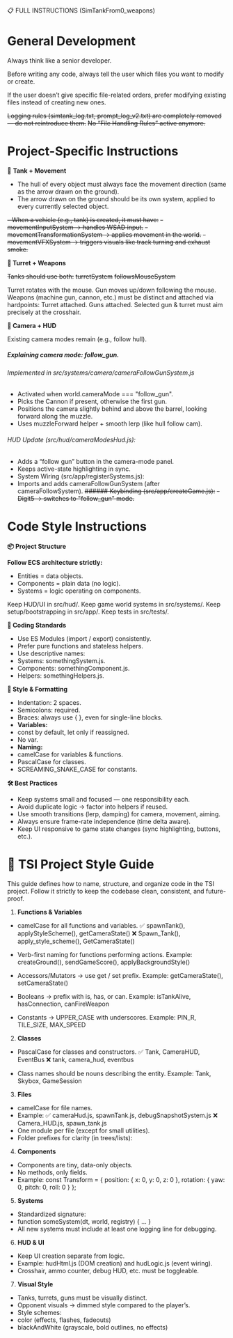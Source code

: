 📋 FULL INSTRUCTIONS (SimTankFrom0_weapons)
# General Development

Always think like a senior developer.

Before writing any code, always tell the user which files you want to modify or create.

If the user doesn’t give specific file-related orders, prefer modifying existing files instead of creating new ones.

~~Logging rules (simtank_log.txt, prompt_log_v2.txt) are completely removed — do not reintroduce them.~~
~~No “File Handling Rules” active anymore.~~

# Project-Specific Instructions
🚜 **Tank + Movement**

- The hull of every object must always face the movement direction (same as the arrow drawn on the ground).
- The arrow drawn on the ground should be its own system, applied to every currently selected object.

~~- When a vehicle (e.g., tank) is created, it must have:~~
~~- movementInputSystem → handles WSAD input.~~
~~- movementTransformationSystem → applies movement in the world.~~
~~- movementVFXSystem → triggers visuals like track turning and exhaust smoke.~~

**🎯 Turret + Weapons**

~~Tanks should use both:~~
~~turretSystem~~
~~followsMouseSystem~~

Turret rotates with the mouse.
Gun moves up/down following the mouse.
Weapons (machine gun, cannon, etc.) must be distinct and attached via hardpoints:
Turret attached.
Guns attached.
Selected gun & turret must aim precisely at the crosshair.

**🎥 Camera + HUD**

Existing camera modes remain (e.g., follow hull).
#####   Explaining camera mode: follow_gun.
###### Implemented in src/systems/camera/cameraFollowGunSystem.js
- Activated when world.cameraMode === "follow_gun".
- Picks the Cannon if present, otherwise the first gun.
- Positions the camera slightly behind and above the barrel, looking forward along the muzzle.
- Uses muzzleForward helper + smooth lerp (like hull follow cam).
###### HUD Update (src/hud/cameraModesHud.js):
- Adds a “follow gun” button in the camera-mode panel.
- Keeps active-state highlighting in sync.
- System Wiring (src/app/registerSystems.js):
- Imports and adds cameraFollowGunSystem (after cameraFollowSystem).
~~###### Keybinding (src/app/createGame.js):~~
~~- Digit5 → switches to "follow_gun" mode.~~

# Code Style Instructions
**📦 Project Structure**

**Follow ECS architecture strictly:**
- Entities = data objects.
- Components = plain data (no logic).
- Systems = logic operating on components.

Keep HUD/UI in src/hud/.
Keep game world systems in src/systems/.
Keep setup/bootstrapping in src/app/.
Keep tests in src/tests/.

**📝 Coding Standards**

- Use ES Modules (import / export) consistently.
- Prefer pure functions and stateless helpers.
- Use descriptive names:
- Systems: somethingSystem.js.
- Components: somethingComponent.js.
- Helpers: somethingHelpers.js.

**🎨 Style & Formatting**

- Indentation: 2 spaces.
- Semicolons: required.
- Braces: always use { }, even for single-line blocks.
- **Variables:**
- const by default, let only if reassigned.
- No var.
- **Naming:**
- camelCase for variables & functions.
- PascalCase for classes.
- SCREAMING_SNAKE_CASE for constants.

**🛠️ Best Practices**

- Keep systems small and focused — one responsibility each.
- Avoid duplicate logic → factor into helpers if reused.
- Use smooth transitions (lerp, damping) for camera, movement, aiming.
- Always ensure frame-rate independence (time delta aware).
- Keep UI responsive to game state changes (sync highlighting, buttons, etc.).


# 🚀 TSI Project Style Guide

This guide defines how to name, structure, and organize code in the TSI project. Follow it strictly to keep the codebase clean, consistent, and future-proof.

1. **Functions & Variables**

- camelCase for all functions and variables.
✅ spawnTank(), applyStyleScheme(), getCameraState()
❌ Spawn_Tank(), apply_style_scheme(), GetCameraState()

- Verb-first naming for functions performing actions.
Example: createGround(), sendGameScore(), applyBackgroundStyle()

- Accessors/Mutators → use get / set prefix.
Example: getCameraState(), setCameraState()

- Booleans → prefix with is, has, or can.
Example: isTankAlive, hasConnection, canFireWeapon

- Constants → UPPER_CASE with underscores.
Example: PIN_R, TILE_SIZE, MAX_SPEED

2. **Classes**

- PascalCase for classes and constructors.
✅ Tank, CameraHUD, EventBus
❌ tank, camera_hud, eventbus

- Class names should be nouns describing the entity.
Example: Tank, Skybox, GameSession

3. **Files**

- camelCase for file names.
- Example:
✅ cameraHud.js, spawnTank.js, debugSnapshotSystem.js
❌ Camera_HUD.js, spawn_tank.js
- One module per file (except for small utilities).
- Folder prefixes for clarity (in trees/lists):


4. **Components**

- Components are tiny, data-only objects.
- No methods, only fields.
- Example:
const Transform = {
  position: { x: 0, y: 0, z: 0 },
  rotation: { yaw: 0, pitch: 0, roll: 0 }
};

5. **Systems**

- Standardized signature: 
- function someSystem(dt, world, registry) { ... }
- All new systems must include at least one logging line for debugging.

6. **HUD & UI**
- Keep UI creation separate from logic.
- Example: hudHtml.js (DOM creation) and hudLogic.js (event wiring).
- Crosshair, ammo counter, debug HUD, etc. must be toggleable.

7. **Visual Style**

- Tanks, turrets, guns must be visually distinct.
- Opponent visuals → dimmed style compared to the player’s.
- Style schemes:
- color (effects, flashes, fadeouts)
- blackAndWhite (grayscale, bold outlines, no effects)